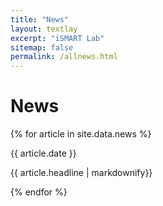 ```yaml
---
title: "News"
layout: textlay
excerpt: "iSMART Lab"
sitemap: false
permalink: /allnews.html
---
```


# News

{% for article in site.data.news %}

{{ article.date }}

{{ article.headline | markdownify}}

{% endfor %}
